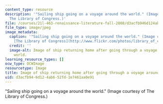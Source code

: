 ```yaml
---
content_type: resource
description: '"Sailing ship going on a voyage around the world." (Image courtesy of
  The Library of Congress.)'
file: /courses/21l-463-renaissance-literature-fall-2008/d3acfb946d124ab652fd1e7461aa0e91_21l-463f08.jpg
file_type: image/jpeg
image_metadata:
  caption: '"Sailing ship going on a voyage around the world." (Image courtesy of
    [The Library of Congress](http://www.flickr.com/photos/library_of_congress/2163497682/).)'
  credit: ''
  image-alt: Image of ship returning home after going through a voyage around the
    world.
learning_resource_types: []
ocw_type: OCWImage
resourcetype: Image
title: Image of ship returning home after going through a voyage around the world
uid: d3acfb94-6d12-4ab6-52fd-1e7461aa0e91
---
```

"Sailing ship going on a voyage around the world." (Image courtesy of The Library of Congress.)

